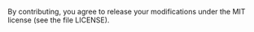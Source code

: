 By contributing, you agree to release your modifications under the MIT
license (see the file LICENSE).
